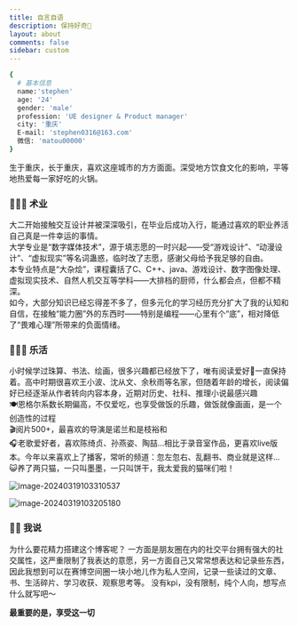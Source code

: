 ```yaml
---
title: 自言自语
description: 保持好奇👀
layout: about
comments: false
sidebar: custom
---
```


```bash
{
  # 基本信息
  name:'stephen'
  age: '24'
  gender: 'male'
  profession: 'UE designer & Product manager'
  city: '重庆'
  E-mail: 'stephen0316@163.com'
  微信: 'matou00000'
}
```
生于重庆，长于重庆，喜欢这座城市的方方面面。深受地方饮食文化的影响，平等地热爱每一家好吃的火锅。

### 🧑🏻‍💻 术业
大二开始接触交互设计并被深深吸引，在毕业后成功入行，能通过喜欢的职业养活自己真是一件幸运的事情。<br/>
大学专业是“数字媒体技术”，源于填志愿的一时兴起——受“游戏设计”、“动漫设计”、“虚拟现实”等名词蛊惑，临时改了志愿，感谢父母给予我足够的自由。<br/>本专业特点是“大杂烩”，课程囊括了C、C++、java、游戏设计、数字图像处理、虚拟现实技术、自然人机交互等学科——大排档的厨师，什么都会点，但都不精深。<br/>
如今，大部分知识已经忘得差不多了，但多元化的学习经历充分扩大了我的认知和自信，在接触“能力圈”外的东西时——特别是编程——心里有个“底”，相对降低了“畏难心理”所带来的负面情绪。

### 💆🏻‍♂️ 乐活
小时候学过珠算、书法、绘画，很多兴趣都已经放下了，唯有阅读爱好📖一直保持着。高中时期很喜欢王小波、沈从文、余秋雨等名家，但随着年龄的增长，阅读偏好已经逐渐从作者转向内容本身，近期对历史、社科、推理小说最感兴趣<br/>🍽️恩格尔系数长期偏高，不仅爱吃，也享受做饭的乐趣，做饭就像画画，是一个创造性的过程  <br/>🎬阅片500+，最喜欢的导演是诺兰和是枝裕和 <br/>🎧老歌爱好者，喜欢陈绮贞、孙燕姿、陶喆...相比于录音室作品，更喜欢live版本。今年以来喜欢上了播客，常听的频道：忽左忽右、乱翻书、商业就是这样...<br>😺养了两只猫，一只叫墨墨，一只叫饼干，我太爱我的猫咪们啦！

![image-20240319103310537](https://savemyblogpic-1311313070.cos.ap-chengdu.myqcloud.com/blogpicture/image-20240319103310537.png)

![image-20240319103205180](https://savemyblogpic-1311313070.cos.ap-chengdu.myqcloud.com/blogpicture/image-20240319103205180.png)


### ✍🏻 我说

为什么要花精力搭建这个博客呢？
一方面是朋友圈在内的社交平台拥有强大的社交属性，这严重限制了我表达的意愿，另一方面自己又常常想表达和记录些东西，因此我想到可以在赛博空间圈一块小地儿作为私人空间，记录一些读过的文章、书、生活碎片、学习收获、观察思考等。
没有kpi，没有限制，纯个人向，想写点什么就写吧～<br/>

**最重要的是，享受这一切** 

<br/>

<br/>

